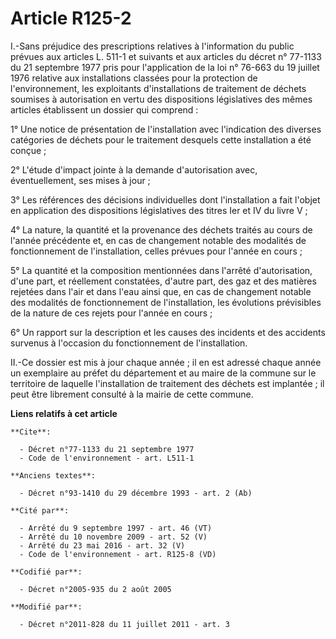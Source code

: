 # Article R125-2

I.-Sans préjudice des prescriptions relatives à l'information du public prévues aux articles L. 511-1 et suivants et aux
articles du décret n° 77-1133 du 21 septembre 1977 pris pour l'application de la loi n° 76-663 du 19 juillet 1976 relative
aux installations classées pour la protection de l'environnement, les exploitants d'installations de traitement de déchets
soumises à autorisation en vertu des dispositions législatives des mêmes articles établissent un dossier qui comprend : 

1° Une notice de présentation de l'installation avec l'indication des diverses catégories de déchets pour le traitement
desquels cette installation a été conçue ; 

2° L'étude d'impact jointe à la demande d'autorisation avec, éventuellement, ses mises à jour ; 

3° Les références des décisions individuelles dont l'installation a fait l'objet en application des dispositions législatives
des titres Ier et IV du livre V ; 

4° La nature, la quantité et la provenance des déchets traités au cours de l'année précédente et, en cas de changement
notable des modalités de fonctionnement de l'installation, celles prévues pour l'année en cours ; 

5° La quantité et la composition mentionnées dans l'arrêté d'autorisation, d'une part, et réellement constatées, d'autre
part, des gaz et des matières rejetées dans l'air et dans l'eau ainsi que, en cas de changement notable des modalités de
fonctionnement de l'installation, les évolutions prévisibles de la nature de ces rejets pour l'année en cours ; 

6° Un rapport sur la description et les causes des incidents et des accidents survenus à l'occasion du fonctionnement de
l'installation. 

II.-Ce dossier est mis à jour chaque année ; il en est adressé chaque année un exemplaire au préfet du département et au
maire de la commune sur le territoire de laquelle l'installation de traitement des déchets est implantée ; il peut être
librement consulté à la mairie de cette commune.

**Liens relatifs à cet article**

	**Cite**:

	  - Décret n°77-1133 du 21 septembre 1977
	  - Code de l'environnement - art. L511-1

	**Anciens textes**:

	  - Décret n°93-1410 du 29 décembre 1993 - art. 2 (Ab)

	**Cité par**:

	  - Arrêté du 9 septembre 1997 - art. 46 (VT)
	  - Arrêté du 10 novembre 2009 - art. 52 (V)
	  - Arrêté du 23 mai 2016 - art. 32 (V)
	  - Code de l'environnement - art. R125-8 (VD)

	**Codifié par**:

	  - Décret n°2005-935 du 2 août 2005

	**Modifié par**:

	  - Décret n°2011-828 du 11 juillet 2011 - art. 3
